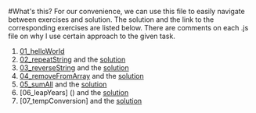 #What's this?
For our convenience, we can use this file to easily navigate between exercises
and solution.
The solution and the link to the corresponding exercises are listed below.
There are comments on each .js file on why I use certain approach to the given
task.

1. [01_helloWorld](https://github.com/TheOdinProject/javascript-exercises/tree/main/01_helloWorld)
2. [02_repeatString](https://github.com/TheOdinProject/javascript-exercises/tree/main/02_repeatString) and the [solution](02_repeatString.js)
3. [03_reverseString](https://github.com/TheOdinProject/javascript-exercises/tree/main/03_reverseString) and the [solution](03_reverseString.js) 
4. [04_removeFromArray](https://github.com/TheOdinProject/javascript-exercises/tree/main/04_removeFromArray) and the [solution](04_removeFromArray.js)
5. [05_sumAll](https://github.com/TheOdinProject/javascript-exercises/tree/main/05_sumAll) and the [solution](05_sumAll.js)
6. [06_leapYears] () and the [solution](06_leapYears.js)
7. [07_tempConversion] and the [solution](07_tempConversion.js)